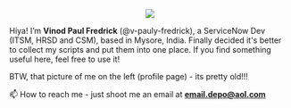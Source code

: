 <div id="banner" align="center">
  <img src="https://media.giphy.com/media/v0AtCQs1uLYcHMfj9r/giphy.gif?cid=790b7611vx7uhh25m9qjscrss9aespy2bnm2e2m9uor7eimd&ep=v1_gifs_search&rid=giphy.gif&ct=g"/>
</div>


Hiya! I’m __Vinod Paul Fredrick__ (@v-pauly-fredrick), a ServiceNow Dev (ITSM, HRSD and CSM), based in Mysore, India. Finally decided it's better to collect my scripts and put them into one place. If you find something useful here, feel free to use it!

BTW, that picture of me on the left (profile page) - its pretty old!!!


📫 How to reach me - just shoot me an email at **email.depo@aol.com** 


<!---
v-pauly-fredrick/v-pauly-fredrick is a ✨ special ✨ repository because its `README.md` (this file) appears on your GitHub profile.
You can click the Preview link to take a look at your changes.
--->
